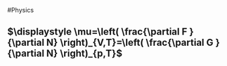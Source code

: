 #Physics 
## $\displaystyle \mu=\left( \frac{\partial F }{\partial N} \right)_{V,T}=\left( \frac{\partial G }{\partial N} \right)_{p,T}$